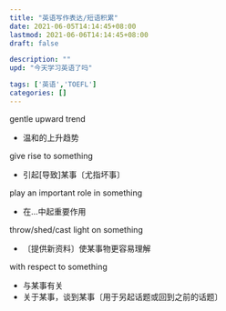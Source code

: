 ```yaml
---
title: "英语写作表达/短语积累"
date: 2021-06-05T14:14:45+08:00
lastmod: 2021-06-06T14:14:45+08:00
draft: false

description: ""
upd: "今天学习英语了吗"

tags: ['英语','TOEFL']
categories: []
---
```


gentle upward trend

- 温和的上升趋势

give rise to something

- 引起[导致]某事〔尤指坏事〕



play an important role in something

- 在…中起重要作用



throw/shed/cast light on something

- 〔提供新资料〕使某事物更容易理解



with respect to something

- 与某事有关
- 关于某事，谈到某事〔用于另起话题或回到之前的话题〕
